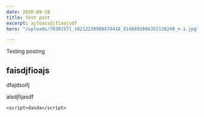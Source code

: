 ```yaml
---
date: 2020-09-18
title: Test post
excerpt: ajfoaisdjfioajsdf
hero: "/uploads/78381571_10212239988874418_8148893806352138240_n-1.jpg"

---
```

Testing posting

## faisdjfioajs

dfajdsoifj

alsdjfijasdf

    <script>dasda</script>